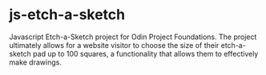 # js-etch-a-sketch
Javascript Etch-a-Sketch project for Odin Project Foundations. The project ultimately allows for a website visitor to choose the size of their etch-a-sketch pad up to 100 squares, a functionality that allows them to effectively make drawings.
